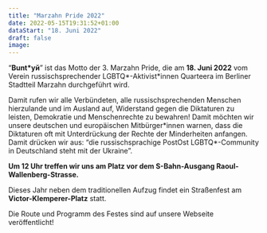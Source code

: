 ```yaml
---
title: "Marzahn Pride 2022"
date: 2022-05-15T19:31:52+01:00
dataStart: "18. Juni 2022"
draft: false
image:
---
```


“**Bunt\*уй**” ist das Motto der 3. Marzahn Pride, die am **18. Juni 2022** vom Verein russischsprechender LGBTQ\*-Aktivist\*innen Quarteera im Berliner Stadtteil Marzahn durchgeführt wird.

Damit rufen wir alle Verbündeten, alle russischsprechenden Menschen hierzulande und im Ausland auf, Widerstand gegen die Diktaturen zu leisten, Demokratie und Menschenrechte zu bewahren! Damit möchten wir unsere deutschen und europäischen Mitbürger\*innen warnen, dass die Diktaturen oft mit Unterdrückung der Rechte der Minderheiten anfangen.
Damit drücken wir aus: “die russischsprachige PostOst LGBTQ\*-Community in Deutschland steht mit der Ukraine”.

**Um 12 Uhr treffen wir uns am Platz vor dem S-Bahn-Ausgang Raoul-Wallenberg-Strasse.**

Dieses Jahr neben dem traditionellen Aufzug findet ein Straßenfest am **Victor-Klemperer-Platz** statt.

Die Route und Programm des Festes sind auf unsere Webseite veröffentlicht!